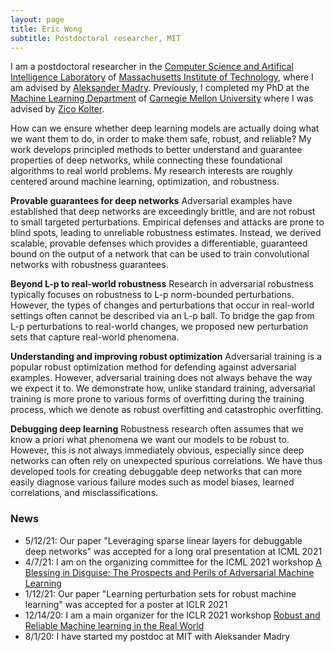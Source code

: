 ```yaml
---
layout: page
title: Eric Wong
subtitle: Postdoctoral researcher, MIT
---
```


I am a postdoctoral researcher in the [Computer Science and Artifical Intelligence Laboratory](https://www.csail.mit.edu/) of [Massachusetts Institute of Technology](https://www.mit.edu/), where I am advised by [Aleksander Madry](https://people.csail.mit.edu/madry/). Previously, I completed my PhD at the [Machine Learning Department](https://www.ml.cmu.edu/) of [Carnegie Mellon University](https://www.cmu.edu/) where I was advised by [Zico Kolter](https://zicokolter.com/). 

How can we ensure whether deep learning models are actually doing what we want them to do, in order to make them safe, robust, and reliable? My work develops principled methods to better understand and guarantee properties of deep networks, while connecting these foundational algorithms to real world problems. My research interests are roughly centered around machine learning, optimization, and robustness. 

**Provable guarantees for deep networks** Adversarial examples have established that deep networks are exceedingly brittle, and are not robust to small targeted perturbations. Empirical defenses and attacks are prone to blind spots, leading to unreliable robustness estimates. Instead, we derived scalable, provable defenses which provides a differentiable, guaranteed bound on the output of a network that can be used to train convolutional networks with robustness guarantees. 

**Beyond L-p to real-world robustness** Research in adversarial robustness typically focuses on robustness to L-p norm-bounded perturbations. However, the types of changes and perturbations that occur in real-world settings often cannot be described via an L-p ball. To bridge the gap from L-p perturbations to real-world changes, we proposed new perturbation sets that capture real-world phenomena. 

**Understanding and improving robust optimization** Adversarial training is a popular robust optimization method for defending against adversarial examples. However, adversarial training does not always behave the way we expect it to. We demonstrate how, unlike standard training, adversarial training is more prone to various forms of overfitting during the training process, which we denote as robust overfitting and catastrophic overfitting.  

**Debugging deep learning** Robustness research often assumes that we know a priori what phenomena we want our models to be robust to. However, this is not always immediately obvious, especially since deep networks can often rely on unexpected spurious correlations. We have thus developed tools for creating debuggable deep networks that can more easily diagnose various failure modes such as model biases, learned correlations, and misclassifications. 

### News
+ 5/12/21: Our paper "Leveraging sparse linear layers for debuggable deep networks" was accepted for a long oral presentation at ICML 2021
+ 4/7/21: I am on the organizing committee for the ICML 2021 workshop [A Blessing in Disguise: The Prospects and Perils of Adversarial Machine Learning](https://advml-workshop.github.io/icml2021/)
+ 1/12/21: Our paper "Learning perturbation sets for robust machine learning" was accepted for a poster at ICLR 2021
+ 12/14/20: I am a main organizer for the ICLR 2021 workshop [Robust and Reliable Machine learning in the Real World](https://sites.google.com/connect.hku.hk/robustml-2021/home) 
+ 8/1/20: I have started my postdoc at MIT with Aleksander Madry